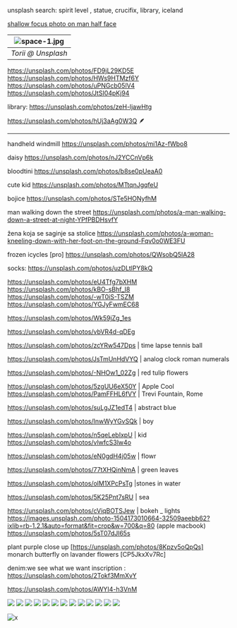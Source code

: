 unsplash search: spirit level , statue, crucifix, library, iceland

[shallow focus photo on man half face](https://unsplash.com/photos/NK65VD2M4DY)

| ![space-1.jpg](https://unsplash.com/photos/BjJP2TN8WoI) | 
|:--:| 
| *Torii @ Unsplash* |
https://unsplash.com/photos/FD9jL29KD5E  
https://unsplash.com/photos/HWs9HTMzf6Y  
https://unsplash.com/photos/uPNGcb05lV4  
https://unsplash.com/photos/JtSI04pKj94  

library:
https://unsplash.com/photos/zeH-ljawHtg

https://unsplash.com/photos/hUj3aAg0W3Q
🪶
****
handheld windmill
https://unsplash.com/photos/mi1Az-fWbo8

daisy
https://unsplash.com/photos/nJ2YCCnVp6k

bloodtini
https://unsplash.com/photos/b8se0pUeaA0

cute kid
https://unsplash.com/photos/MTtqnJgqfeU

bojice
https://unsplash.com/photos/STe5HONyfhM

man walking down the street
https://unsplash.com/photos/a-man-walking-down-a-street-at-night-YPfPBDHsvfY

žena koja se saginje sa stolice
https://unsplash.com/photos/a-woman-kneeling-down-with-her-foot-on-the-ground-Fqv0o0WE3FU

frozen icycles [pro]
https://unsplash.com/photos/QWsobQ5lA28

socks: 
https://unsplash.com/photos/uzDLtlPY8kQ

https://unsplash.com/photos/eU4Tfg7bXHM  
https://unsplash.com/photos/kBO-sBhf_I8  
https://unsplash.com/photos/-wT0iS-TSZM  
https://unsplash.com/photos/YGJyFwmEC68


https://unsplash.com/photos/Wk59jZg_1es

https://unsplash.com/photos/vbVR4d-qDEg


https://unsplash.com/photos/zcYRw547Dps | time lapse tennis ball

https://unsplash.com/photos/JsTmUnHdVYQ | analog clock roman numerals

https://unsplash.com/photos/-NHOw1_02Zg | red tulip flowers

https://unsplash.com/photos/5zgUU6eX50Y | Apple Cool  
https://unsplash.com/photos/PamFFHL6fVY | Trevi Fountain, Rome   

https://unsplash.com/photos/suLgJZ1edT4 | abstract blue

https://unsplash.com/photos/InwWyYGvSQk |  boy

https://unsplash.com/photos/n5qeLebIxpU | kid
https://unsplash.com/photos/vlwfcS3lw4o

https://unsplash.com/photos/eN0gdH4j05w | flowr

https://unsplash.com/photos/77tXHQinNmA | green leaves

https://unsplash.com/photos/olM1XPcPsTg |stones in water

https://unsplash.com/photos/5K25Pnt7sRU | sea

https://unsplash.com/photos/cViqBOTSJew | bokeh _ lights  
https://images.unsplash.com/photo-1504173010664-32509aeebb62?ixlib=rb-1.2.1&auto=format&fit=crop&w=700&q=80
(apple macbook)
https://unsplash.com/photos/5sT07dJl65s


plant purple close up [https://unsplash.com/photos/8Kpzv5oQpQs]
monarch butterfly on lavander flowers [CP5JkxXv7Rc]

denim:we see what we want inscription : https://unsplash.com/photos/2Tokf3MmXvY


https://unsplash.com/photos/AWYI4-h3VnM

  <div id="gallery" class="grid">
    <img src="https://source.unsplash.com/5zgUU6eX50Y?400x400">
    <img src="https://source.unsplash.com/suLgJZ1edT4">
    <img src="https://source.unsplash.com/kBO-sBhf_I8?400x400">
    <img src="https://source.unsplash.com/HWs9HTMzf6Y?400x400">
    <img src="https://source.unsplash.com/uPNGcb05lV4?400x400">
    <img src="https://source.unsplash.com/PamFFHL6fVY?400x400">
    <img src="https://source.unsplash.com/JtSI04pKj94?400x400">
    <img src="https://source.unsplash.com/FD9jL29KD5E?400x400">
    <img src="https://source.unsplash.com/eU4Tfg7bXHM?400x400">
    <img src="https://source.unsplash.com/-wT0iS-TSZM?400x400">
    <img src="https://source.unsplash.com/YGJyFwmEC68?400x400"> 
    <img src="https://source.unsplash.com/h1vdmVQqPmM?400x400">
    <img src="https://source.unsplash.com/Tdwu35bCUj0?400x400">

  </div>


![x](https://images.unsplash.com/photo-1491895200222-0fc4a4c35e18?ixlib=rb-0.3.5&s=a74bf61666c5e84b8cd8687ff8f4fa27&auto=format&fit=crop&w=1867&q=80)
